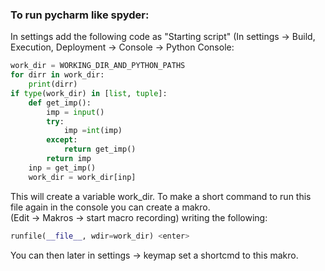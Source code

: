 


### To run pycharm like spyder:


In settings add the following code as "Starting script" (In settings -> Build, Execution, Deployment -> Console -> Python Console:
```python
work_dir = WORKING_DIR_AND_PYTHON_PATHS
for dirr in work_dir:
    print(dirr)
if type(work_dir) in [list, tuple]:
    def get_imp():
        imp = input()
        try:
            imp =int(imp)
        except:
            return get_imp()
        return imp
    inp = get_imp()
    work_dir = work_dir[inp]
```

This will create a variable work_dir. To make a short command to run this file again in the console you can create a makro.<br>
(Edit -> Makros -> start macro recording) writing the following:
```python
runfile(__file__, wdir=work_dir) <enter>
```
You can then later in settings -> keymap set a shortcmd to this makro.
